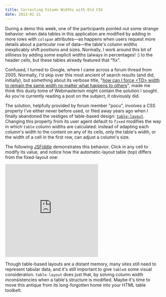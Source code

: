 ```yaml
---
title: Correcting Column Widths with Old CSS
date: 2013-02-21
---
```


During a demo this week, one of the participants pointed out some strange behavior: when data tables in this application are modified by adding in more rows with `colspan` attributes—as happens when users request more details about a particular row of data—the table's column widths inexplicably shift positions and sizes. Normally, I work around this bit of silliness by adding some explicit widths (always in percentages! :) to the header cells, but these tables already featured that "fix".

Confused, I turned to Google, where I came across a forum thread from 2005. Normally, I'd skip over this most ancient of search results (and did, initially), but something about its verbose title, "[how can I force &lt;TD> width to remain the same width no matter what happens to others][1]", made me think this dusty tome of Webmasterism might contain the solution I sought. As you're currently reading a post on the subject, it obviously did.

The solution, helpfully provided by forum member "pocu", involves a CSS property I've either never before used, or filed away years ago when I finally abandoned the vestiges of table-based design: [`table-layout`][2]. Changing this property from its user agent default to `fixed` modifies the way in which `table` column widths are calculated: instead of adapting each column's width to the content on any of its cells, only the table's width, or the width of a cell in the first row, can adjust a column's size.

The following [JSFiddle][3] demonstrates this behavior. Click in any cell to modify its value, and notice how the automatic-layout table (top) differs from the fixed-layout one:

<iframe src="http://jsfiddle.net/TimGThomas/D3eYK/15/embedded/result,html,css" style="height:300px" allowfullscreen="allowfullscreen" frameborder="0">.</iframe>

Though table-based layouts are a distant memory, many sites still need to represent tabular data, and it's still important to give `table`s some visual consideration. `table-layout` does just that, by solving column width inconsistencies when a table's structure is modified. Maybe it's time to move this antique from its long-forgotten home into your HTML table toolbelt.

[1]: http://www.sitepoint.com/forums/showthread.php?246456-how-can-I-force-lt-TD-gt-width-to-remain-the-same-width-no-matter-what-happens-to-others
[2]: https://developer.mozilla.org/en-US/docs/CSS/table-layout
[3]: http://jsfiddle.net/TimGThomas/D3eYK/
